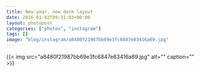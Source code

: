 ```yaml
---
title: New year, new desk layout
date: 2016-01-02T09:31:03+00:00
layout: photopost
categories: ["photos", "instagram"]
tags: []
image: "blog/instagram/a8480f21987bb69e3fc6847e83416a69.jpg"
---
```


{{< img src="a8480f21987bb69e3fc6847e83416a69.jpg" alt="" caption="" >}}



